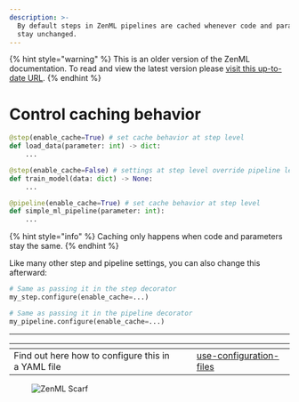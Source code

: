 ```yaml
---
description: >-
  By default steps in ZenML pipelines are cached whenever code and parameters
  stay unchanged.
---
```


{% hint style="warning" %}
This is an older version of the ZenML documentation. To read and view the latest version please [visit this up-to-date URL](https://docs.zenml.io).
{% endhint %}


# Control caching behavior

```python
@step(enable_cache=True) # set cache behavior at step level
def load_data(parameter: int) -> dict:
    ...

@step(enable_cache=False) # settings at step level override pipeline level
def train_model(data: dict) -> None:
    ...

@pipeline(enable_cache=True) # set cache behavior at step level
def simple_ml_pipeline(parameter: int):
    ...
```

{% hint style="info" %}
Caching only happens when code and parameters stay the same.
{% endhint %}

Like many other step and pipeline settings, you can also change this afterward:

```python
# Same as passing it in the step decorator
my_step.configure(enable_cache=...)

# Same as passing it in the pipeline decorator
my_pipeline.configure(enable_cache=...)
```

***

<table data-view="cards"><thead><tr><th></th><th></th><th></th><th data-hidden data-card-target data-type="content-ref"></th></tr></thead><tbody><tr><td>Find out here how to configure this in a YAML file</td><td></td><td></td><td><a href="../use-configuration-files/">use-configuration-files</a></td></tr></tbody></table>
<!-- For scarf -->
<figure><img alt="ZenML Scarf" referrerpolicy="no-referrer-when-downgrade" src="https://static.scarf.sh/a.png?x-pxid=f0b4f458-0a54-4fcd-aa95-d5ee424815bc" /></figure>


